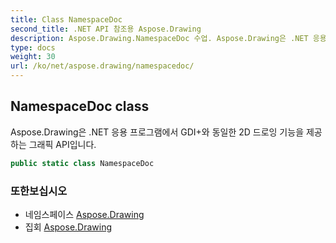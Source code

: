 ```yaml
---
title: Class NamespaceDoc
second_title: .NET API 참조용 Aspose.Drawing
description: Aspose.Drawing.NamespaceDoc 수업. Aspose.Drawing은 .NET 응용 프로그램에서 GDI와 동일한 2D 드로잉 기능을 제공하는 그래픽 API입니다.
type: docs
weight: 30
url: /ko/net/aspose.drawing/namespacedoc/
---
```

## NamespaceDoc class

Aspose.Drawing은 .NET 응용 프로그램에서 GDI+와 동일한 2D 드로잉 기능을 제공하는 그래픽 API입니다.

```csharp
public static class NamespaceDoc
```

### 또한보십시오

* 네임스페이스 [Aspose.Drawing](../../aspose.drawing/)
* 집회 [Aspose.Drawing](../../)


